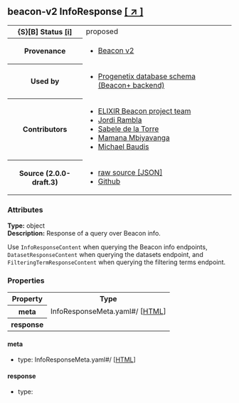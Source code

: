 
<div id="schema-header-title">
  <h2><span id="schema-header-title-project">beacon-v2</span> InfoResponse <a href="https://github.com/ga4gh-beacon/sb-beacon-api" target="_BLANK">[ &nearr; ]</a></h2>
</div>

<table id="schema-header-table">
<tr>
<th>{S}[B] Status <a href="https://schemablocks.org/about/sb-status-levels.html">[i]</a></th>
<td><div id="schema-header-status">proposed</div></td>
</tr>
<tr><th>Provenance</th><td><ul>
<li><a href="https://github.com/ga4gh-beacon/specification-v2">Beacon v2</a></li>
</ul></td></tr>
<tr><th>Used by</th><td><ul>
<li><a href="https://github.com/progenetix/schemas/">Progenetix database schema (Beacon+ backend)</a></li>
</ul></td></tr>


<!--more-->
<tr><th>Contributors</th><td><ul>
<li><a href="https://beacon-project.io/categories/people.html">ELIXIR Beacon project team</a></li>
<li><a href="https://github.com/jrambla">Jordi Rambla</a></li>
<li><a href="https://github.com/sdelatorrep">Sabele de la Torre</a></li>
<li><a href="https://github.com/mamanambiya">Mamana Mbiyavanga</a></li>
<li><a href="https://orcid.org/0000-0002-9903-4248">Michael Baudis</a></li>
</ul></td></tr>
<tr><th>Source (2.0.0-draft.3)</th><td><ul>
<li><a href="current/InfoResponse.json" target="_BLANK">raw source [JSON]</a></li>
<li><a href="https://github.com/ga4gh-beacon/sb-beacon-api/blob/master/schemas/InfoResponse.yaml" target="_BLANK">Github</a></li>
</ul></td></tr>
</table>

<div id="schema-attributes-title"><h3>Attributes</h3></div>

  
__Type:__ object  
__Description:__ Response of a query over Beacon info. 

Use `InfoResponseContent` when querying the Beacon info endpoints, 
`DatasetResponseContent` when querying the datasets endpoint, and 
`FilteringTermResponseContent` when querying the filtering terms 
endpoint.

### Properties

<table id="schema-properties-table">
<tr><th>Property</th><th>Type</th></tr>
<tr><th>meta</th><td>InfoResponseMeta.yaml#/ [<a href="./InfoResponseMeta.html">HTML</a>]</td></tr>
<tr><th>response</th><td></td></tr>
</table>


#### meta

* type: InfoResponseMeta.yaml#/ [<a href="./InfoResponseMeta.html">HTML</a>]




#### response

* type: 





